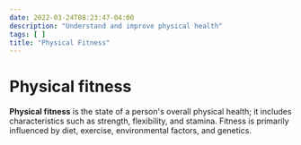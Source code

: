 ```yaml
---
date: 2022-03-24T08:23:47-04:00
description: "Understand and improve physical health"
tags: [ ]
title: "Physical Fitness"
---
```


# Physical fitness

**Physical fitness** is the state of a person's overall physical health; it includes characteristics such as strength, flexibility, and stamina. Fitness is primarily influenced by diet, exercise, environmental factors, and genetics.

